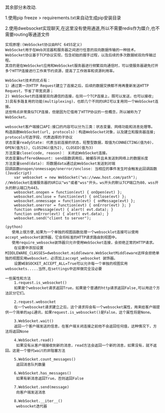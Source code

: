 其余部分未改动.

1.使用pip freeze > requirements.txt来自动生成pip安装目录

2.使用dwebsocket实现聊天,在这里没有使用通道,所以不需要redis作为媒介,也不需要routing等通道文件

    实现原理:(WebSocket协议由RFC 6455定义)
    WebSocket用于在Web浏览器和服务器之间进行任意的双向数据传输的一种技术。
    WebSocket协议基于TCP协议实现，包含初始的握手过程，以及后续的多次数据帧双向传输过程。
    其目的是在WebSocket应用和WebSocket服务器进行频繁双向通信时，可以使服务器避免打开多个HTTP连接进行工作来节约资源，提高了工作效率和资源利用率。

    WebSocket技术的优点有：
    1）通过第一次HTTP Request建立了连接之后，后续的数据交换都不用再重新发送HTTP Request，节省了带宽资源；
    2) WebSocket的连接是双向通信的连接，在同一个TCP连接上，既可以发送，也可以接收;
    3)具有多路复用的功能(multiplexing)，也即几个不同的URI可以复用同一个WebSocket连接。
    这些特点非常类似TCP连接，但是因为它借用了HTTP协议的一些概念，所以被称为了WebSocket。

    websocket客户端接口API:接口的内容可以分为三类：状态变量、网络功能和消息处理等。
    构造函数WebSocket(url, protocols)：构造WebSocket对象，以及建立和服务器连接; protocols可选字段，代表选择的子协议
    状态变量readyState: 代表当前连接的状态，短整型数据，取值为CONNECTING(值为0)， OPEN(值为1), CLOSING(值为2), CLOSED(值为3)
    方法变量close(code, reason)： 关闭此WebSocket连接。
    状态变量bufferedAmount: send函数调用后，被缓存并且未发送到网络上的数据长度
    方法变量send(data): 将数据data通过此WebSocket发送到对端
    回调函数onopen/onmessage/onerror/onclose: 当相应的事件发生时会触发此回调函数
    (JavaScript)
        var websocket = new WebSocket("ws://www.host.com/path");    //WebSocket连接服务器的URI以"ws"或者"wss"开头。ws开头的默认TCP端口为80，wss开头的默认端口为443。
        websocket.onopen = function(evt) { onOpen(evt) };
        websocket.onclose = function(evt) { onClose(evt) };
        websocket.onmessage = function(evt) { onMessage(evt) };
        websocket.onerror = function(evt) { onError(evt) }; }
        function onMessage(evt) { alert( evt.data); }
        function onError(evt) { alert( evt.data); }
        websocket.send("client to server");

    (python)
       使用上很方便,如果为一个单独的视图函数处理一个websocklet连接可以使用accept_websocket装饰器，它会将标准的HTTP请求路由到视图中。
       使用require_websocke装饰器只允许使用WebSocket连接，会拒绝正常的HTTP请求。
        在设置中添加设置MIDDLEWARE_CLASSES=dwebsocket.middleware.WebSocketMiddleware这样会拒绝单独的视图实用websocket，必须加上accept_websocket 装饰器。
        设置WEBSOCKET_ACCEPT_ALL=True可以允许每一个单独的视图实用websockets.....当然,在settings中这样做完全没必要

    一些属性和方法
        1.request.is_websocket()
        如果是个websocket请求返回True，如果是个普通的http请求返回False,可以用这个方法区分它们。

        2.request.websocket
        在一个websocket请求建立之后，这个请求将会有一个websocket属性，用来给客户端提供一个简单的api通讯，如果request.is_websocket()是False，这个属性将是None。

        3.WebSocket.wait()
        返回一个客户端发送的信息，在客户端关闭连接之前他不会返回任何值，这种情况下，方法将返回None

        4.WebSocket.read()
         如果没有从客户端接收到新的消息，read方法会返回一个新的消息，如果没有，就不返回。这是一个替代wait的非阻塞方法

        5.WebSocket.count_messages()
         返回消息队列数量

        6.WebSocket.has_messages()
         如果有新消息返回True，否则返回False

        7.WebSocket.send(message)
         向客户端发送消息

        8.WebSocket.__iter__()
         websocket迭代器





